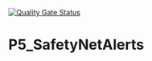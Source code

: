 [![Quality Gate Status](https://sonarcloud.io/api/project_badges/measure?project=ToxiquOi_P5_SafetyNetAlerts&metric=alert_status)](https://sonarcloud.io/summary/new_code?id=ToxiquOi_P5_SafetyNetAlerts)

# P5_SafetyNetAlerts

